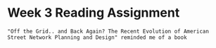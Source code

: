# Week 3 Reading Assignment 


    "Off the Grid.. and Back Again? The Recent Evolution of American Street Network Planning and Design" reminded me of a book 
